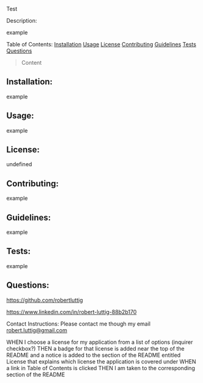 Test

  Description:

  example

  Table of Contents:
      [Installation](#installation)
      [Usage](#usage)
      [License](#license)
      [Contributing](#contributing)
      [Guidelines](#Guidelines)
      [Tests](#tests)
      [Questions](#questions)

> Content 
      <!-- toc -->


  ## Installation: 
  example

  ## Usage:
  example

  ## License: 
  undefined

  ## Contributing:
  example

  ## Guidelines:

  example

  ## Tests:
  example

  ## Questions:

  https://github.com/robertluttig

  https://www.linkedin.com/in/robert-luttig-88b2b170

  Contact Instructions:
  Please contact me though my email robert.luttig@gmail.com 

  WHEN I choose a license for my application from a list of options (inquirer checkbox?)
  THEN a badge for that license is added near the top of the README and a
  notice is added to the section of the README entitled License that explains
  which license the application is covered under
  WHEN a link in Table of Contents is clicked
  THEN I am taken to the corresponding section of the README 